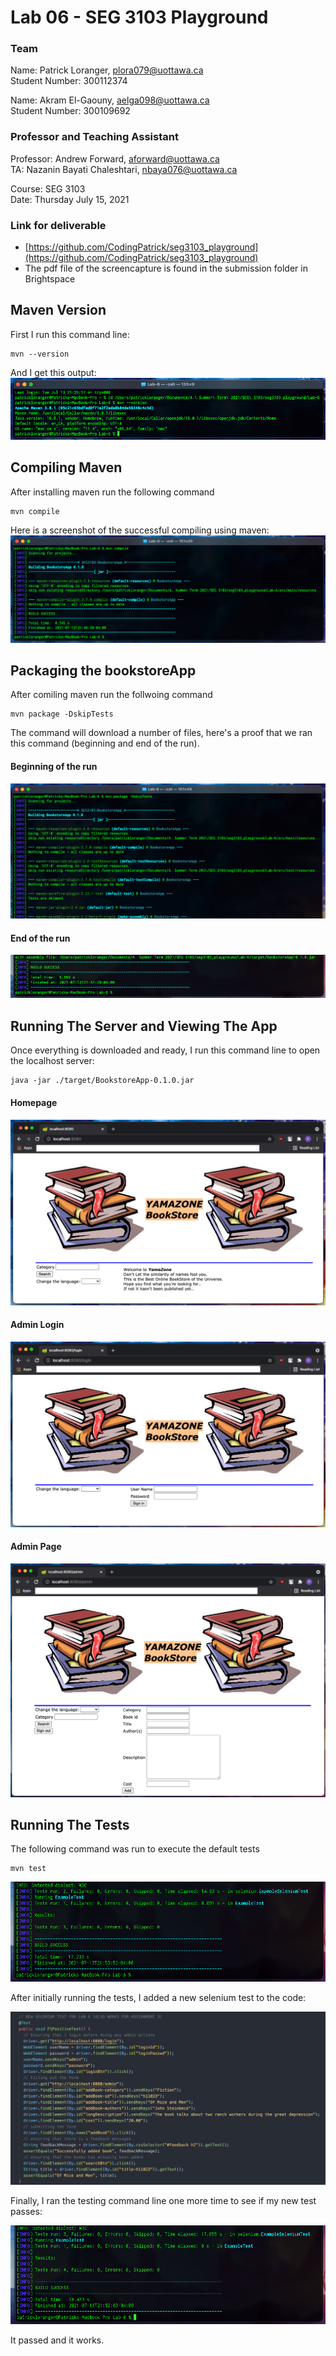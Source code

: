 # Lab 06 - SEG 3103 Playground

### Team

Name: Patrick Loranger, plora079@uottawa.ca<br>
Student Number: 300112374<br>

Name: Akram El-Gaouny, aelga098@uottawa.ca<br>
Student Number: 300109692

### Professor and Teaching Assistant

Professor: Andrew Forward, aforward@uottawa.ca<br>
TA: Nazanin Bayati Chaleshtari, nbaya076@uottawa.ca<br>

Course: SEG 3103<br>
Date: Thursday July 15, 2021

### Link for deliverable

* [https://github.com/CodingPatrick/seg3103_playground](https://github.com/CodingPatrick/seg3103_playground)
* The pdf file of the screencapture is found in the submission folder in Brightspace

## Maven Version
First I run this command line:
```code
mvn --version
```
And I get this output:
![mvn version output](Assets/MVN_version.png)

## Compiling Maven
After installing maven run the following command
``` code 
mvn compile
```
Here is a screenshot of the successful compiling using maven:
![mvn compile](Assets/MVN_compile.png)

## Packaging the bookstoreApp
After comiling maven run the follwoing command
``` code 
mvn package -DskipTests
```
The command will download a number of files, here's a proof that we ran this command (beginning and end of the run).
#### Beginning of the run
![mvn skip 1](Assets/MVN_skip1.png)
#### End of the run
![mvn skip 2](Assets/MVN_skip2.png)

## Running The Server and Viewing The App
Once everything is downloaded and ready, I run this command line to open the localhost server:
```code
java -jar ./target/BookstoreApp-0.1.0.jar
```
#### Homepage
![homepage](Assets/localhost1.png)
#### Admin Login
![admin login](Assets/localhost2.png)
#### Admin Page
![admin page](Assets/localhost3.png)

## Running The Tests
The following command was run to execute the default tests
``` code 
mvn test
```
![tests before](Assets/MVN_test_before.png)

After initially running the tests, I added a new selenium test to the code:

![selenium test](Assets/SeleniumTest.png)

Finally, I ran the testing command line one more time to see if my new test passes:

![tests before](Assets/MVN_test_after.png)

It passed and it works.
